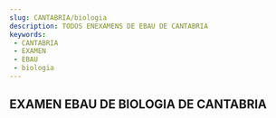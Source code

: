 ```yaml
---
slug: CANTABRIA/biologia
description: TODOS ENEXAMENS DE EBAU DE CANTABRIA
keywords:
 - CANTABRIA
 - EXAMEN
 - EBAU
 - biologia
---
```

## EXAMEN EBAU DE BIOLOGIA DE CANTABRIA
